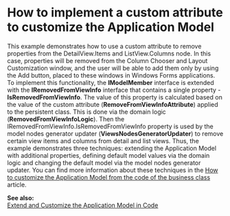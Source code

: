 # How to implement a custom attribute to customize the Application Model


<p>This example demonstrates how to use a custom attribute to remove properties from the DetailView.Items and ListView.Columns node. In this case, properties will be removed from the Column Chooser and Layout Customization window, and the user will be able to add them only by using the Add button, placed to these windows in Windows Forms applications.<br />
To implement this functionality, the <strong>IModelMember</strong> interface is extended with the <strong>IRemovedFromViewInfo</strong> interface that contains a single property - <strong>IsRemovedFromViewInfo</strong>. The value of this property is calculated based on the value of the custom attribute (<strong>RemoveFromViewInfoAttribute</strong>) applied to the persistent class. This is done via the domain logic (<strong>RemovedFromViewInfoLogic</strong>). Then the IRemovedFromViewInfo.IsRemovedFromViewInfo property is used by the model nodes generator updater (<strong>ViewsNodesGeneratorUpdater</strong>) to remove certain view items and columns from detail and list views. Thus, the example demonstrates three techniques: extending the Application Model with additional properties, defining default model values via the domain logic and changing the default model via the model nodes generator updater. You can find more information about these techniques in the <a href="https://www.devexpress.com/Support/Center/p/K18252">How to customize the Application Model from the code of the business class</a> article.</p><p><strong>See al</strong><strong>so:</strong><br />
<a href="http://documentation.devexpress.com/#Xaf/CustomDocument3169"><u>Extend and Customize the Application Model in Code</u></a></p>

<br/>


